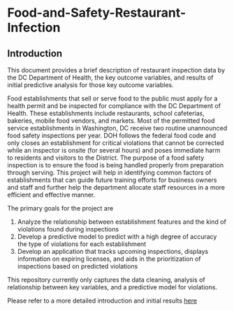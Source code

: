# Food-and-Safety-Restaurant-Infection

## Introduction

This document provides a brief description of restaurant inspection data by the DC Department 
of Health, the key outcome variables, and results of initial predictive analysis for those key
outcome variables.

Food establishments that sell or serve food to the public must apply for a health permit and be
inspected for compliance with the DC Department of Health. These establishments include
restaurants, school cafeterias, bakeries, mobile food vendors, and markets. Most of the
permitted food service establishments in Washington, DC receive two routine unannounced food
safety inspections per year. DOH follows the federal food code and only closes an establishment
for critical violations that cannot be corrected while an inspector is onsite (for several hours) and
poses immediate harm to residents and visitors to the District. The purpose of a food safety
inspection is to ensure the food is being handled properly from preparation through serving.
This project will help in identifying common factors of establishments that can guide future
training efforts for business owners and staff and further help the department allocate staff
resources in a more efficient and effective manner.

The primary goals for the project are
  1. Analyze the relationship between establishment features and the kind of violations found
     during inspections
  2. Develop a predictive model to predict with a high degree of accuracy the type of violations
     for each establishment
  3. Develop an application that tracks upcoming inspections, displays information on expiring
     licenses, and aids in the prioritization of inspections based on predicted violations
     
This repository currently only captures the data cleaning, analysis of relationship between key 
variables, and a predictive model for violations.

Please refer to a more detailed introduction and initial results [here](https://github.com/ssr48/Food-and-Safety-Restaurant-Infection/blob/master/Food%20Safety%20and%20Restaurant%20Inspection.pdf)
